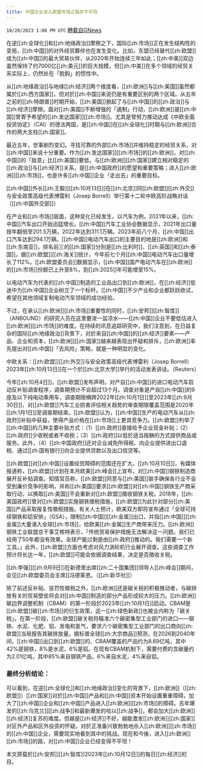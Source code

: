 ```yaml
---
title: 中国企业进入欧盟市场之路并不平坦
---
```

`10/20/2023 1:00 PM UTC` [轉載自GNews](https://gnews.org/articles/1860596)

在逆[[zh:全球化]]和[[zh:地缘政治]]摩擦之下，国际[[zh:市场]]正在发生结构性的变局，[[zh:中国]]的对外经贸夥伴也在发生变化。比如，东盟已经替代[[zh:欧盟]]成为[[zh:中国]]的最大贸易伙伴，从2020年开始连续三年如此；[[zh:中美]]双边虽然保持了约7000亿[[zh:美元]]的巨大规模，但[[zh:中美]]在多个领域的经贸关系实际上，仍然处在「脱鈎」的惯性中。

从[[zh:地缘政治]]与地缘[[zh:经济]]两个维度看，[[zh:欧洲]]与[[zh:美国]]虽然都属於[[zh:西方国家]]，但对於[[zh:中国]]来说仍是有重要区别的两个区域。从五年之前的[[zh:特朗普]]时期开始，[[zh:美国]]掀起了与[[zh:中国]]的[[zh:政治]]与[[zh:经济]]摩擦。面对[[zh:美国]]不断增强的「遏制」行动，[[zh:欧洲]]是[[zh:中国]]曾寄予希望的[[zh:发达国家]][[zh:市场]]。尤其是曾努力推动达成《中欧全面投资协定》（CAI）的德法两国，是[[zh:中国]]在[[zh:全球化]]时期与[[zh:欧洲]]合作的两大支柱[[zh:国家]]。

最近五年，世事剧烈变幻。寻找可靠的外部[[zh:市场]]并维持稳定的经贸关系，对[[zh:中国]]来说十分重要。作为[[zh:发达国家]][[zh:市场]]的[[zh:欧洲]]，对[[zh:中国]]的「敌意」比[[zh:美国]]要低。与[[zh:欧洲]][[zh:国家]]建立相对稳定的[[zh:政治]]与[[zh:经济]]关系，是[[zh:中国政府]]的愿望和重要策略；进入[[zh:欧洲]][[zh:市场]]，也是许多[[zh:中国]]企业「走出去」的重要目标。

[[zh:中国]]外长[[zh:王毅]][[zh:10月13日]]在[[zh:北京]]同[[zh:欧盟]][[zh:外交]]与安全政策高级代表博雷利（Josep Borrell）举行第十二轮中欧高阶战略对话（[[zh:中国外交部]]）

在产业和[[zh:市场]]层面，这种变化已经发生。以汽车为例，2021年以来，[[zh:中国]]汽车出口开始迅猛增长。[[zh:中国]]汽车工业协会数据显示，2021年出口量按年翻倍至201.5万辆，2022年达到311.1万辆。2023年前八个月，[[zh:中国]]出口汽车达到294.1万辆。[[zh:中国]]电动汽车出口的主要目的地是[[zh:欧洲]]和[[zh:东南亚]]，排名前三的[[zh:国家]]分别是[[zh:比利时]]、[[zh:英国]]和[[zh:泰国]]。据[[zh:欧盟]][[zh:海关]]统计，今年前七个月[[zh:中国]]电动汽车出口量增长了112%。[[zh:欧盟委员会]]数据显示，[[zh:中国]]国产电动汽车在[[zh:欧洲]]的[[zh:市场]]份额已上升至8%，到[[zh:2025]]年可能增至15%。

以电动汽车为代表的[[zh:中国]]制造的工业品出口到[[zh:欧洲]]，在[[zh:经济]]低迷中为[[zh:中国]]企业树立了一个标杆。[[zh:中国]]不少产业和企业都跃跃欲试，希望在其他领域复制电动汽车领域的成功经验。

不过，在承认[[zh:欧洲]][[zh:市场]]重要性的同时，[[zh:安邦]][[zh:智库]]（ANBOUND）的研究人员在这里要泼一盆凉水——[[zh:中国]]企业不要低估进入[[zh:欧洲]][[zh:市场]]的难度。在持续的讯息追踪研究中，我们注意到，在日益复杂的国际[[zh:地缘政治]]背景下，对於来自[[zh:中国]]的[[zh:经济]]要素——产品、企业和资本，[[zh:欧洲]][[zh:国家]]越来越表现出怀疑和排斥，[[zh:欧洲]]率先提出对[[zh:中国]]「去风险」策略，就是一种明显的变化。

中欧关系：[[zh:欧盟]][[zh:外交]]与安全政策高级代表博雷利（Josep Borrell）2023年[[zh:10月13日]]在一个於[[zh:北京大学]]举行的活动发表讲话。（Reuters）

今年[[zh:10月4日]]，[[zh:欧盟]]发布声明，对产自[[zh:中国]]的进口电动汽车启动反补贴调查程序，调查期预计不会超过13个月。调查对象是产自[[zh:中国]]的9座及以下纯电动乘用车，调查期限横跨2022年[[zh:10月1日]]至2023年[[zh:9月30日]]，对[[zh:欧盟]]汽车工业损害评估相关趋势的审查期限覆盖范围是2020年[[zh:1月1日]]至调查期结束。[[zh:欧盟]]认为，[[zh:中国]]生产的电动汽车从[[zh:政府]]补贴中获益，使得产品价格在[[zh:市场]]上更具竞争力。[[zh:欧盟]]列举了[[zh:中国]]的几种主要补贴方式：（1）[[zh:政府]]直接给予企业现金补贴；（2）[[zh:政府]]少收税或者不收税；（3）[[zh:政府]]以低於适当报酬的方式提供商品或服务。此外，（4）[[zh:中国政府]]还对企业减免所得税、向企业提供进出口退税、通过[[zh:国有银行]]向企业提供贷款以及出口信贷等。

[[zh:欧盟]]对[[zh:中国]]设置经贸障碍的范围还在扩大。[[zh:10月10日]]，有媒体报道称，[[zh:欧盟]]计划在本月欧美[[zh:峰会]]上宣布，对[[zh:中国]]钢铁制造商展开反补贴调查。知情官员称，[[zh:欧盟]]同意与[[zh:美国]]联手确保各行业不会受到廉价竞争的影响，并称[[zh:美国]]要求[[zh:欧盟]]对[[zh:中国]]钢铁生产商采取行动，以换取[[zh:美国]]不会重新对[[zh:欧盟]]徵收钢铁关税。2018年，[[zh:美国政府]]曾对[[zh:欧盟]]实施钢铁徵税措施，[[zh:欧盟]]为此针对部分[[zh:美国]]产品采取报复性徵税措施。有关人士预计，欧美双方即将宣布通过「全球可持续钢铁和铝安排」（GSA），限制[[zh:中国]][[zh:金属]]出口，并指[[zh:中国]][[zh:金属]]大量涌入全球[[zh:市场]]，给欧美[[zh:金属]]生产商带来压力。[[zh:欧洲]]钢铁工业联盟总干事艾格特表示，「传统贸易保护措施无法解决这一问题。我们已经用了50年都没有效果。全球产能过剩是由[[zh:政府]]推动的。我们需要一个新工具。」此外，[[zh:欧盟]]方面也考虑对风力涡轮机行业展开调查。这些调查工作预计将长达一年，[[zh:欧盟]]可能会依据调查结果，决定是否徵收关税。

[[zh:李强]][[zh:9月9日]]在新德里出席[[zh:二十国集团]]领导人[[zh:峰会]]期间，会见[[zh:欧盟委员会主席]]冯德莱恩。（[[zh:新华社]]）

除了前述反补贴、惩罚性徵税之外，[[zh:欧洲]]还是碳关税的积极推动者，与碳排放有关的贸易壁垒将会对[[zh:中国]]制造的部分产品形成较大的压力。[[zh:欧洲]]碳边界调整机制（CBAM）的第一阶段於2023年[[zh:10月1日]]启动。CBAM是[[zh:欧盟]]碳[[zh:市场]]的衍生政策，这一[[zh:绿色新政]]也被业内称为「碳关税」。在第一阶段，[[zh:欧盟]]碳关税将瞄准六个碳密集型工业部门的进口——钢铁、水泥、化肥、铝、发电和氢气，要求六个碳密集型工业部门的出口商向[[zh:欧盟]]当局报告其碳排放量。据标普全球[[zh:大宗商品]]预测，在2026到2040年间，[[zh:中国]]出口到[[zh:欧盟]]的、CBAM覆盖的产品约为8.69亿吨，其中42%是钢铁，8%是水泥，6%是铝。在现有CBAM机制下，需要付费的含碳量约为2.01亿吨，其中85%来自钢铁产品，6%来自水泥，4%来自铝。

### 最终分析结论：

可以看到，在逆[[zh:全球化]]和[[zh:地缘政治]]变化的背景下，[[zh:欧洲]]（[[zh:欧盟]]）[[zh:国家]]对於[[zh:中国]]产品和[[zh:中国]]资本开始设置重重障碍，加大了[[zh:中国]]企业和[[zh:中国]]产品进入[[zh:欧洲]][[zh:市场]]的障碍。去年爆发的[[zh:乌克兰]][[zh:战争]]和最新爆发的哈以[[zh:战争]]，都会加大[[zh:欧洲]][[zh:经济]]复苏的难度。但越是[[zh:经济]]不好，越能激发[[zh:欧洲]][[zh:国家]]对区外产品和区外投资的怀疑。对於正准备兴致勃勃地杀入[[zh:欧洲]][[zh:市场]]的[[zh:中国]]企业，需要现实地看到其中的挑战。现在和今後，进入[[zh:欧洲]][[zh:市场]]的路，对[[zh:中国]]企业已经变得不平坦！

本文原载於[[zh:安邦]][[zh:智库]]2023年[[zh:10月12日]]的每日[[zh:经济]]栏目。
